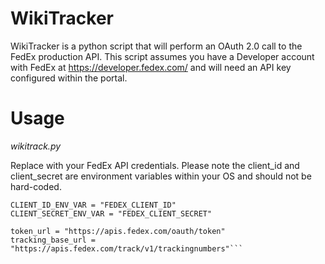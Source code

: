 # WikiTracker

WikiTracker is a python script that will perform an OAuth 2.0 call to the FedEx production API. 
This script assumes you have a Developer account with FedEx at https://developer.fedex.com/ and will need an API key configured within the portal.

# Usage

*wikitrack.py*

Replace with your FedEx API credentials. Please note the client_id and client_secret are environment variables within your OS and should not be hard-coded.
```
CLIENT_ID_ENV_VAR = "FEDEX_CLIENT_ID"
CLIENT_SECRET_ENV_VAR = "FEDEX_CLIENT_SECRET"

token_url = "https://apis.fedex.com/oauth/token"
tracking_base_url = "https://apis.fedex.com/track/v1/trackingnumbers"```
